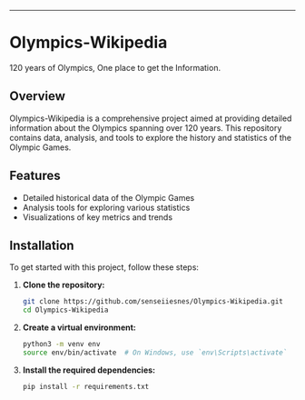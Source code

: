 ---

# Olympics-Wikipedia

120 years of Olympics, One place to get the Information.

## Overview

Olympics-Wikipedia is a comprehensive project aimed at providing detailed information about the Olympics spanning over 120 years. This repository contains data, analysis, and tools to explore the history and statistics of the Olympic Games.

## Features

- Detailed historical data of the Olympic Games
- Analysis tools for exploring various statistics
- Visualizations of key metrics and trends

## Installation

To get started with this project, follow these steps:

1. **Clone the repository:**

   ```bash
   git clone https://github.com/senseiiesnes/Olympics-Wikipedia.git
   cd Olympics-Wikipedia
   ```

2. **Create a virtual environment:**

   ```bash
   python3 -m venv env
   source env/bin/activate  # On Windows, use `env\Scripts\activate`
   ```

3. **Install the required dependencies:**

   ```bash
   pip install -r requirements.txt
   ```

